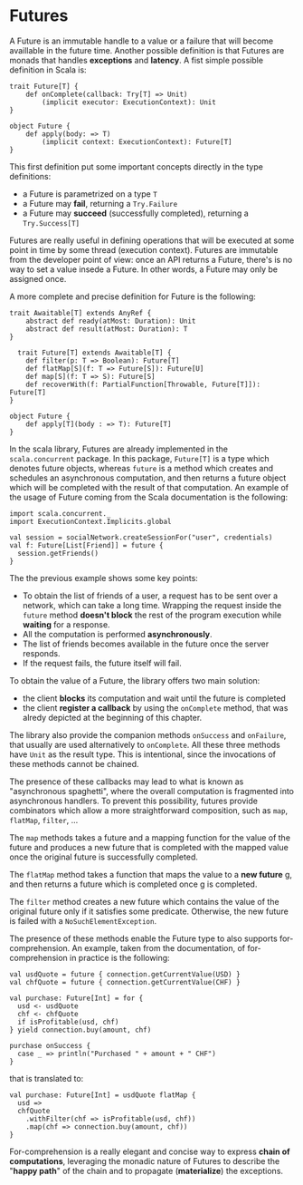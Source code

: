 # Futures

A Future is an immutable handle to a value or a failure that will become availlable in the future time. Another possible definition is that Futures are monads that handles **exceptions** and **latency**. A fist simple possible definition in Scala is:

```
trait Future[T] {
    def onComplete(callback: Try[T] => Unit)
        (implicit executor: ExecutionContext): Unit
}

object Future {
    def apply(body: => T)
        (implicit context: ExecutionContext): Future[T]
}
```

This first definition put some important concepts directly in the type definitions:

- a Future is parametrized on a type `T`
- a Future may **fail**, returning a `Try.Failure`
- a Future may **succeed** (successfully completed), returning a `Try.Success[T]`

Futures are really useful in defining operations that will be executed at some point in time by some thread (execution context). Futures are immutable from the developer point of view: once an API returns a Future, there's is no way to set a value insede a Future. In other words, a Future may only be assigned once.

A more complete and precise definition for Future is the following:

```
trait Awaitable[T] extends AnyRef {
    abstract def ready(atMost: Duration): Unit
    abstract def result(atMost: Duration): T
}

￼￼trait Future[T] extends Awaitable[T] {
    def filter(p: T => Boolean): Future[T]
    def flatMap[S](f: T => Future[S]): Future[U]
    def map[S](f: T => S): Future[S]
    def recoverWith(f: PartialFunction[Throwable, Future[T]]): Future[T]
}

object Future {
    def apply[T](body : => T): Future[T]
}
```

In the scala library, Futures are already implemented in the `scala.concurrent` package.
In this package, `Future[T]` is a type which denotes future objects, whereas `future` is a method which creates and schedules an asynchronous computation, and then returns a future object which will be completed with the result of that computation. An example of the usage of Future coming from the Scala documentation is the following:

```
import scala.concurrent._
import ExecutionContext.Implicits.global

val session = socialNetwork.createSessionFor("user", credentials)
val f: Future[List[Friend]] = future {
  session.getFriends()
}
```

The the previous example shows some key points:

-  To obtain the list of friends of a user, a request has to be sent over a network, which can take a long time. Wrapping the request inside the `future` method **doesn't block** the rest of the program execution while **waiting** for a response.
- All the computation is performed **asynchronously**.
- The list of friends becomes available in the future once the server responds.
- If the request fails, the future itself will fail.

To obtain the value of a Future, the library offers two main solution:

- the client **blocks** its computation and wait until the future is completed
- the client **register a callback** by using the `onComplete` method, that was alredy depicted at the beginning of this chapter.

The library also provide the companion methods `onSuccess` and `onFailure`, that usually are used alternatively to `onComplete`. All these three methods have `Unit` as the result type. This is intentional, since the invocations of these methods cannot be chained.

The presence of these callbacks may lead to what is known as "asynchronous spaghetti", where the overall computation is fragmented into asynchronous handlers. To prevent this possibility, futures provide combinators which allow a more straightforward composition, such as `map`, `flatMap`, `filter`, ...

The `map` methods takes a future and a mapping function for the value of the future and produces a new future that is completed with the mapped value once the original future is successfully completed.

The `flatMap` method takes a function that maps the value to a **new future** g, and then returns a future which is completed once g is completed.

The `filter` method creates a new future which contains the value of the original future only if it satisfies some predicate. Otherwise, the new future is failed with a `NoSuchElementException`.

The presence of these methods enable the Future type to also supports for-comprehension. An example, taken from the documentation, of for-comprehension in practice is the following:

```
val usdQuote = future { connection.getCurrentValue(USD) }
val chfQuote = future { connection.getCurrentValue(CHF) }

val purchase: Future[Int] = for {
  usd <- usdQuote
  chf <- chfQuote
  if isProfitable(usd, chf)
} yield connection.buy(amount, chf)

purchase onSuccess {
  case _ => println("Purchased " + amount + " CHF")
}
```

that is translated to:

```
val purchase: Future[Int] = usdQuote flatMap {
  usd =>
  chfQuote
    .withFilter(chf => isProfitable(usd, chf))
    .map(chf => connection.buy(amount, chf))
}
```

For-comprehension is a really elegant and concise way to express **chain of computations**, leveraging the monadic nature of Futures to describe the "**happy path**" of the chain and to propagate (**materialize**) the exceptions.

